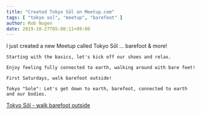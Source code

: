 ```yaml
---
title: "Created Tokyo Sōl on Meetup.com"
tags: [ "tokyo sol", "meetup", "barefoot" ]
author: Rob Nugen
date: 2019-10-27T05:08:11+09:00
---
```


I just created a new Meetup called Tokyo Sōl ... barefoot & more!

    Starting with the basics, let's kick off our shoes and relax.

    Enjoy feeling fully connected to earth, walking around with bare feet!

    First Saturdays, walk barefoot outside!

    Tokyo "Sole": Let's get down to earth, barefoot, connected to earth and our bodies.


[Tokyo Sōl - walk barefoot outside](https://www.meetup.com/Tokyo-S%C5%8Dl-barefoot-more/events/265981919/)
